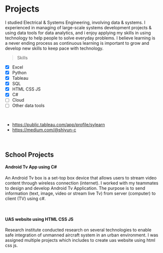 # Projects

I studied Electrical & Systems Engineering, involving data & systems. I experienced in managing of large-scale systems development projects & using data tools for data analytics, and i enjoy applying my skills in using technology to help people to solve everyday problems. I believe learning is a never ending process as continuous learning is important to grow and develop new skills to keep pace with technology.

> Skills
- [x] Excel
- [x] Python
- [x] Tableau
- [x] SQL
- [x] HTML CSS JS
- [x] C#
- [ ] Cloud
- [ ] Other data tools

<br />

* <https://public.tableau.com/app/profile/sylearn>
* <https://medium.com/@shiyun-c>

<br />

## School Projects

#### Android Tv App using C#

An Android Tv box is a set-top box device that allows users to stream video content through wireless connection (internet). I worked with my teammates to design and develop Android Tv Application. The purpose is to send information (text, image, video or stream live Tv) from server (computer) to client (TV) using c#.

<br />

#### UAS website using HTML CSS JS

Research institute conducted research on several technologies to enable safe integration of unmanned aircraft system in an urban environment. I was assigned multiple projects which includes to create uas website using html css js.
